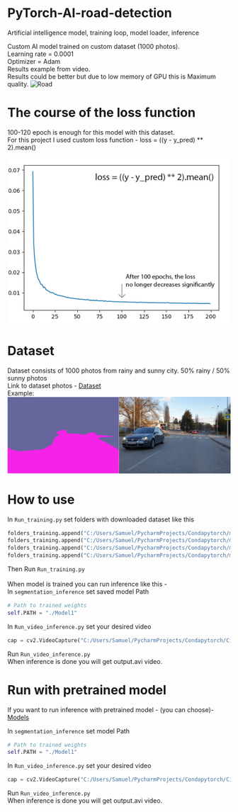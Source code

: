 # PyTorch-AI-road-detection
Artificial intelligence model, training loop, model loader, inference

Custom AI model trained on custom dataset (1000 photos). <br/>
Learning rate = 0.0001<br/>
Optimizer = Adam<br/>
Results example from video.<br/>
Results could be better but due to low memory of GPU this is Maximum quality. 
![Road](https://github.com/Samuel-Bachorik/PyTorch-AI-road-detection/blob/main/Images/Example.gif)<br/>


# The course of the loss function
100-120 epoch is enough for this model with this dataset. <br/>
For this project I used custom loss function - loss = ((y - y_pred) ** 2).mean()

![Loss](https://github.com/Samuel-Bachorik/PyTorch-AI-road-detection/blob/main/Images/Loss%20function.jpg)

# Dataset
Dataset consists of 1000 photos from rainy and sunny city. 50% rainy / 50% sunny photos<br/>
Link to dataset photos -
[Dataset](https://drive.google.com/drive/folders/1795opF54wK76r5snXs68OtGl2cR7g-3C?usp=sharing)<br/>
Example:<br/>
![Mask](https://github.com/Samuel-Bachorik/PyTorch-AI-road-detection/blob/main/Images/Image%20%26%20Mask.jpg)

# How to use 
In `Run_training.py` set folders with downloaded dataset like this <br/>

```python
folders_training.append("C:/Users/Samuel/PycharmProjects/Condapytorch/mestodataset2/City_sunny1/")
folders_training.append("C:/Users/Samuel/PycharmProjects/Condapytorch/mestodataset2/City_sunny2/")
folders_training.append("C:/Users/Samuel/PycharmProjects/Condapytorch/mestodataset2/City_rainy/")
folders_training.append("C:/Users/Samuel/PycharmProjects/Condapytorch/mestodataset2/City_rainy2/")
```
Then Run `Run_training.py` <br/>
<br/>
When model is trained you can run inference like this -<br/>
In `segmentation_inference` set saved model Path <br/>
```python
# Path to trained weights
self.PATH = "./Model1"
```
In `Run_video_inference.py` set your desired video<br/>
```python
cap = cv2.VideoCapture("C:/Users/Samuel/PycharmProjects/Condapytorch/City.mp4")
```
Run `Run_video_inference.py`<br/>
When inference is done you will get output.avi video. 


# Run with pretrained model
If you want to run inference with pretrained model - (you can choose)-
[Models](https://github.com/Samuel-Bachorik/PyTorch-AI-road-detection-classification/tree/main/Models)<br/>

In `segmentation_inference` set model Path <br/>
```python
# Path to trained weights
self.PATH = "./Model1"
```
In `Run_video_inference.py` set your desired video<br/>
```python
cap = cv2.VideoCapture("C:/Users/Samuel/PycharmProjects/Condapytorch/City.mp4")
```
Run `Run_video_inference.py`<br/>
When inference is done you will get output.avi video. <br/>
